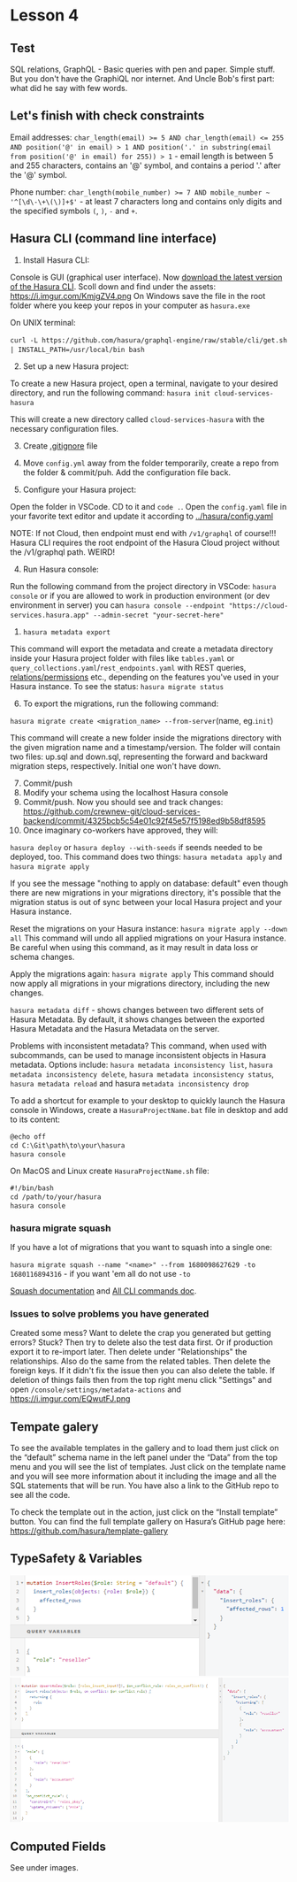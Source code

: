 # Lesson 4

## Test

SQL relations, GraphQL - Basic queries with pen and paper. Simple stuff. But you don't have the GraphiQL nor internet. And Uncle Bob's first part: what did he say with few words.

## Let's finish with check constraints

Email addresses: `char_length(email) >= 5 AND char_length(email) <= 255 AND position('@' in email) > 1 AND position('.' in substring(email from position('@' in email) for 255)) > 1` - email length is between 5 and 255 characters, contains an '@' symbol, and contains a period '.' after the '@' symbol. 

Phone number: `char_length(mobile_number) >= 7 AND mobile_number ~ '^[\d\-\+\(\)]+$'` - at least 7 characters long and contains only digits and the specified symbols `(`, `)`, `-` and `+`. 

## Hasura CLI (command line interface) 

1. Install Hasura CLI:

Console is GUI (graphical user interface). Now [download the latest version of the Hasura CLI](https://github.com/hasura/graphql-engine/releases). Scoll down and find under the assets: https://i.imgur.com/KmjgZV4.png On Windows save the file in the root folder where you keep your repos in your computer as `hasura.exe`

On UNIX terminal:

`curl -L https://github.com/hasura/graphql-engine/raw/stable/cli/get.sh | INSTALL_PATH=/usr/local/bin bash`

2. Set up a new Hasura project:

To create a new Hasura project, open a terminal, navigate to your desired directory, and run the following command: `hasura init cloud-services-hasura`

This will create a new directory called `cloud-services-hasura` with the necessary configuration files.

3. Create [.gitignore](https://github.com/crewnew-git/cloud-services-backend/blob/main/.gitignore) file

4. Move `config.yml` away from the folder temporarily, create a repo from the folder & commit/puh. Add the configuration file back.

5. Configure your Hasura project:

Open the folder in VSCode. CD to it and `code .`. Open the `config.yaml` file in your favorite text editor and update it according to [../hasura/config.yaml](../hasura/config.yaml)

NOTE: If not Cloud, then endpoint must end with `/v1/graphql` of course!!! Hasura CLI requires the root endpoint of the Hasura Cloud project without the /v1/graphql path. WEIRD!

4. Run Hasura console:

Run the following command from the project directory in VSCode: `hasura console` or if you are allowed to work in production environment (or dev environment in server) you can `hasura console --endpoint "https://cloud-services.hasura.app" --admin-secret "your-secret-here"`

1. `hasura metadata export`

This command will export the metadata and create a metadata directory inside your Hasura project folder with files like `tables.yaml` or `query_collections.yaml`/`rest_endpoints.yaml` with REST queries, [relations/permissions](https://github.com/crewnew-git/cloud-services-backend/blob/main/metadata/databases/default/tables/public_rooms.yaml) etc., depending on the features you've used in your Hasura instance. To see the status: `hasura migrate status`

6. To export the migrations, run the following command:

`hasura migrate create <migration_name> --from-server`(name, eg.`init`)

This command will create a new folder inside the migrations directory with the given migration name and a timestamp/version. The folder will contain two files: up.sql and down.sql, representing the forward and backward migration steps, respectively. Initial one won't have down.

7. Commit/push
8. Modify your schema using the localhost Hasura console
9. Commit/push. Now you should see and track changes: https://github.com/crewnew-git/cloud-services-backend/commit/4325bcb5c54e01c92f45e57f5198ed9b58df8595
10. Once imaginary co-workers have approved, they will:

`hasura deploy` or `hasura deploy --with-seeds` if seends needed to be deployed, too. This command does two things: `hasura metadata apply` and `hasura migrate apply`

If you see the message "nothing to apply on database: default" even though there are new migrations in your migrations directory, it's possible that the migration status is out of sync between your local Hasura project and your Hasura instance.

Reset the migrations on your Hasura instance: `hasura migrate apply --down all` This command will undo all applied migrations on your Hasura instance. Be careful when using this command, as it may result in data loss or schema changes.

Apply the migrations again: `hasura migrate apply` This command should now apply all migrations in your migrations directory, including the new changes.

`hasura metadata diff` - shows changes between two different sets of Hasura Metadata. By default, it shows changes between the exported Hasura Metadata and the Hasura Metadata on the server.

Problems with inconsistent metadata? This command, when used with subcommands, can be used to manage inconsistent objects in Hasura metadata. Options include: `hasura metadata inconsistency list`, `hasura metadata inconsistency delete`, `hasura metadata inconsistency status`, `hasura metadata reload` and hasura `metadata inconsistency drop`

To add a shortcut for example to your desktop to quickly launch the Hasura console in Windows, create a `HasuraProjectName.bat` file in desktop and add to its content:

```
@echo off
cd C:\Git\path\to\your\hasura
hasura console
```

On MacOS and Linux create `HasuraProjectName.sh` file:

```
#!/bin/bash
cd /path/to/your/hasura
hasura console
```

### hasura migrate squash

If you have a lot of migrations that you want to squash into a single one:

`hasura migrate squash --name "<name>" --from 1680098627629 -to 1680116894316` - if you want 'em all do not use `-to`

[Squash documentation](https://hasura.io/docs/latest/hasura-cli/commands/hasura_migrate_squash/) and [All CLI commands doc](https://hasura.io/docs/latest/hasura-cli/commands/index/).

### Issues to solve problems you have generated

Created some mess? Want to delete the crap you generated but getting errors? Stuck? Then try to delete also the test data first. Or if production export it to re-import later. Then delete under "Relationships" the relationships. Also do the same from the related tables. Then  delete the foreign keys. If it didn't fix the issue then you can also delete the table. If deletion of things fails then from the top right menu click "Settings" and open `/console/settings/metadata-actions` and https://i.imgur.com/EQwutFJ.png

## Tempate galery

To see the available templates in the gallery and to load them just click on the “default” schema name in the left panel under the “Data” from the top menu and you will see the list of templates. Just click on the template name and you will see more information about it including the image and all the SQL statements that will be run. You have also a link to the GitHub repo to see all the code.

To check the template out in the action, just click on the “Install template” button. You can find the full template gallery on Hasura’s GitHub page here: https://github.com/hasura/template-gallery

## TypeSafety & Variables

![](images/TypeSafety-and-Variables.png)
![](images/TypeSafety-and-Variables-Upsert.png)

## Computed Fields

See under images.